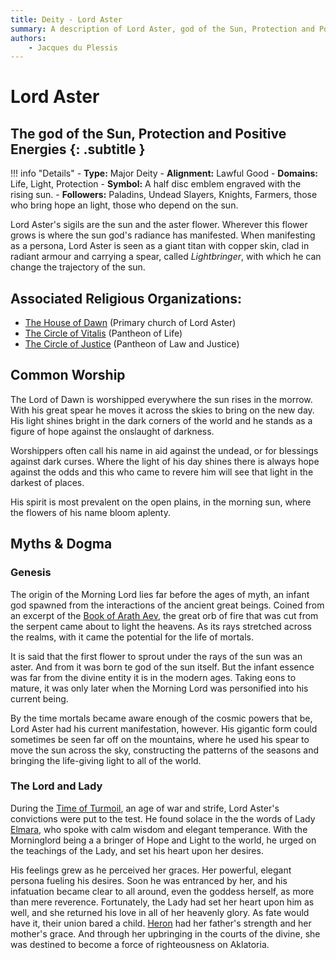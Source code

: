 ```yaml
---
title: Deity - Lord Aster
summary: A description of Lord Aster, god of the Sun, Protection and Positive Energies.
authors:
    - Jacques du Plessis
---
```

# Lord Aster
## The god of the Sun, Protection and Positive Energies {: .subtitle }

!!! info "Details"
    - **Type:** Major Deity
    - **Alignment:** Lawful Good
    - **Domains:** Life, Light, Protection
    - **Symbol:** A half disc emblem engraved with the rising sun.
    - **Followers:** Paladins, Undead Slayers, Knights, Farmers, those who bring hope an light, those who depend on the sun.

Lord Aster's sigils are the sun and the aster flower. Wherever this flower grows is where the sun god's radiance has manifested.  When manifesting as a persona, Lord Aster is seen as a giant titan with copper skin, clad in radiant armour and carrying a spear, called _Lightbringer_, with which he can change the trajectory of the sun.

## Associated Religious Organizations:
* [The House of Dawn](../../organizations/house_of_dawn) (Primary church of Lord Aster)
* [The Circle of Vitalis](../../organizations/circle_of_vitalis) (Pantheon of Life)
* [The Circle of Justice](../../organizations/circle_of_justice) (Pantheon of Law and Justice)

## Common Worship
The Lord of Dawn is worshipped everywhere the sun rises in the morrow.  With his great spear he moves it across the skies to bring on the new day. His light shines bright in the dark corners of the world and he stands as a figure of hope against the onslaught of darkness.

Worshippers often call his name in aid against the undead, or for blessings against dark curses. Where the light of his day shines there is always hope against the odds and this who came to revere him will see that light in the darkest of places.

His spirit is most prevalent on the open plains, in the morning sun, where the flowers of his name bloom aplenty.

## Myths & Dogma
### Genesis
The origin of the Morning Lord lies far before the ages of myth, an infant god spawned from the interactions of the ancient great beings.  Coined from an excerpt of the [Book of Arath Aev](../../../history/artifacts/book_of_arath_aev/#book-three-the-birth-of-arath), the great orb of fire that was cut from the serpent came about to light the heavens.  As its rays stretched across the realms, with it came the potential for the life of mortals.

It is said that the first flower to sprout under the rays of the sun was an aster. And from it was born te god of the sun itself.  But the infant essence was far from the divine entity it is in the modern ages.  Taking eons to mature, it was only later when the Morning Lord was personified into his current being.

By the time mortals became aware enough of the cosmic powers that be, Lord Aster had his current manifestation, however.  His gigantic form could sometimes be seen far off on the mountains, where he used his spear to move the sun across the sky, constructing the patterns of the seasons and bringing the life-giving light to all of the world.

### The Lord and Lady
During the [Time of Turmoil](../../../history/ages/time_of_turmoil), an age of war and strife, Lord Aster's convictions were put to the test.  He found solace in the the words of Lady [Elmara](../elmara), who spoke with calm wisdom and elegant temperance.  With the Morninglord being a a bringer of Hope and Light to the world, he urged on the teachings of the Lady, and set his heart upon her desires.

His feelings grew as he perceived her graces. Her powerful, elegant persona fueling his desires. Soon he was entranced by her, and his infatuation became clear to all around, even the goddess herself, as more than mere reverence.  Fortunately, the Lady had set her heart upon him as well, and she returned his love in all of her heavenly glory.  As fate would have it, their union bared a child.  [Heron](../heron) had her father's strength and her mother's grace. And through her upbringing in the courts of the divine, she was destined to become a force of righteousness on Aklatoria.